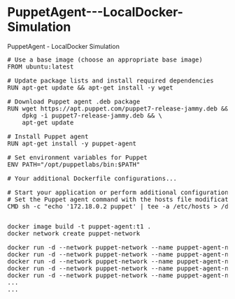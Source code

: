 # PuppetAgent---LocalDocker-Simulation
PuppetAgent - LocalDocker Simulation
<pre>
# Use a base image (choose an appropriate base image)
FROM ubuntu:latest

# Update package lists and install required dependencies
RUN apt-get update && apt-get install -y wget

# Download Puppet agent .deb package
RUN wget https://apt.puppet.com/puppet7-release-jammy.deb && \
    dpkg -i puppet7-release-jammy.deb && \
    apt-get update

# Install Puppet agent
RUN apt-get install -y puppet-agent

# Set environment variables for Puppet
ENV PATH="/opt/puppetlabs/bin:$PATH"

# Your additional Dockerfile configurations...

# Start your application or perform additional configurations
# Set the Puppet agent command with the hosts file modification as the entry point
CMD sh -c "echo '172.18.0.2 puppet' | tee -a /etc/hosts > /dev/null && /opt/puppetlabs/bin/puppet agent --no-daemonize --verbose"

</pre>
<pre>
docker image build -t puppet-agent:t1 .
docker network create puppet-network

docker run -d --network puppet-network --name puppet-agent-node1  puppet-agent:t1
docker run -d --network puppet-network --name puppet-agent-node2  puppet-agent:t1
docker run -d --network puppet-network --name puppet-agent-node3  puppet-agent:t1
docker run -d --network puppet-network --name puppet-agent-node4  puppet-agent:t1
docker run -d --network puppet-network --name puppet-agent-node5  puppet-agent:t1
...
...
</pre>

